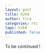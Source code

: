```yaml
---
layout: post
title: h264
author: fire
categories: rtc
tags: h264
published: false
---
```


To be continued !